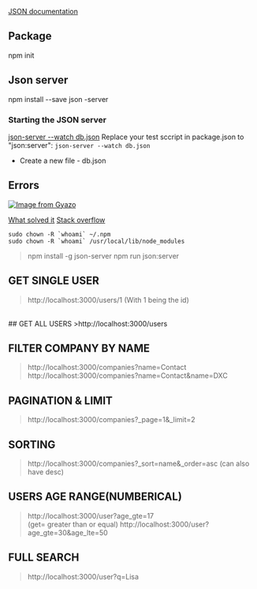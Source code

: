 [JSON documentation](https://github.com/typicode/json-server)

## Package
npm init

## Json server
npm install --save json -server


### Starting the JSON server
[json-server --watch db.json](https://github.com/typicode/json-server)
Replace your test sccript in package.json to "json:server": `json-server --watch db.json`

- Create a new file - db.json


## Errors
[![Image from Gyazo](https://i.gyazo.com/a17c5fb8cd21a6900bc681496c5bf4b8.png)](https://gyazo.com/a17c5fb8cd21a6900bc681496c5bf4b8)

<u>What solved it</u>
[Stack overflow](https://stackoverflow.com/questions/25290986/how-to-fix-eacces-issues-with-npm-install)

```
sudo chown -R `whoami` ~/.npm
sudo chown -R `whoami` /usr/local/lib/node_modules
```
>npm install -g json-server
>npm run json:server


## GET SINGLE USER
>http://localhost:3000/users/1
>(With 1 being the id)
<br>
## GET ALL USERS 
>http://localhost:3000/users

## FILTER COMPANY BY NAME
>http://localhost:3000/companies?name=Contact
>http://localhost:3000/companies?name=Contact&name=DXC

## PAGINATION & LIMIT
>http://localhost:3000/companies?_page=1&_limit=2

## SORTING
>http://localhost:3000/companies?_sort=name&_order=asc
(can also have desc)

## USERS AGE RANGE(NUMBERICAL)
>http://localhost:3000/user?age_gte=17  
(get= greater than or equal)
>http://localhost:3000/user?age_gte=30&age_lte=50

## FULL SEARCH
>http://localhost:3000/user?q=Lisa
